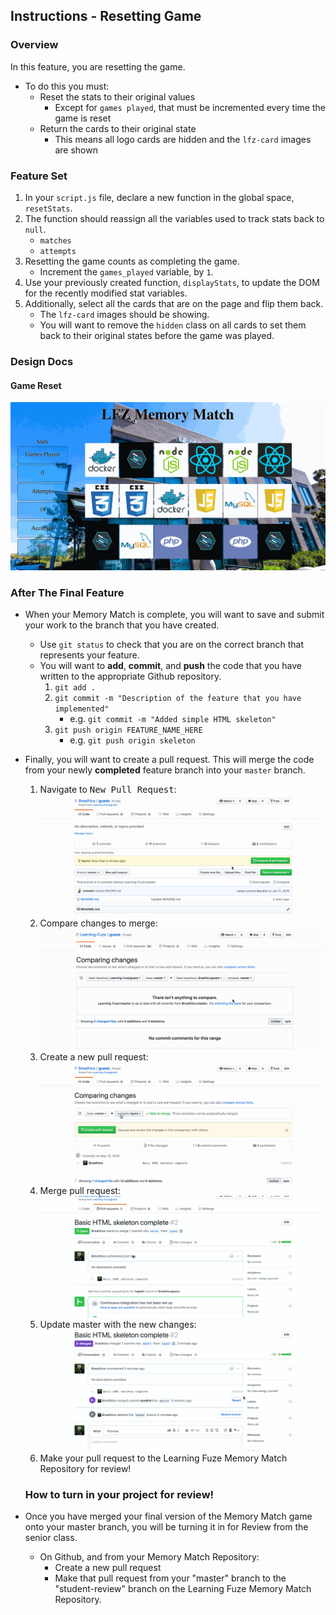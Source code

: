 Instructions - Resetting Game
--

### Overview

In this feature, you are resetting the game.
  - To do this you must:
    - Reset the stats to their original values
      - Except for `games played`, that must be incremented every time the game is reset
    - Return the cards to their original state
      - This means all logo cards are hidden and the `lfz-card` images are shown

### Feature Set

1. In your `script.js` file, declare a new function in the global space, `resetStats`.
2. The function should reassign all the variables used to track stats back to `null`.
   - `matches`
   - `attempts`
3. Resetting the game counts as completing the game.
   - Increment the `games_played` variable, by `1`.
4. Use your previously created function, `displayStats`, to update the DOM for the recently modified stat variables.
5. Additionally, select all the cards that are on the page and flip them back.
    - The `lfz-card` images should be showing.
    - You will want to remove the `hidden` class on all cards to set them back to their original states before the game was played.

### Design Docs

#### Game Reset

![Resetting Game](../feature-gifs/reset-game.gif)

### After The Final Feature

- When your Memory Match is complete, you will want to save and submit your work to the branch that you have created.
  - Use `git status` to check that you are on the correct branch that represents your feature.
  - You will want to **add**, **commit**, and **push** the code that you have written to the appropriate Github repository.
    1. `git add .`
    2. `git commit -m "Description of the feature that you have implemented"`
       - e.g. `git commit -m "Added simple HTML skeleton"`
    3. `git push origin FEATURE_NAME_HERE`
       - e.g. `git push origin skeleton`

- Finally, you will want to create a pull request. This will merge the code from your newly **completed** feature branch into your `master` branch.

  1. Navigate to <kbd>New Pull Request</kbd>:
  ![Navigate to pull requests](../post-feature/navigate-to-pull-request.gif)
  2. Compare changes to merge:
  ![Compare changes to merge](../post-feature/compare-changes.gif)
  3. Create a new pull request:
  ![Create new pull request](../post-feature/create-pull-request.gif)
  4. Merge pull request:
  ![Merge pull request](../post-feature/merge-pull-request.gif)
  5. Update master with the new changes:
  ![Update master](../post-feature/pull-new-changes.gif)
  6. Make your pull request to the Learning Fuze Memory Match Repository for review!

  ### How to turn in your project for review!


- Once you have merged your final version of the Memory Match game onto your master branch, you will be turning it in for Review from the senior class.
  - On Github, and from your Memory Match Repository:
    - Create a new pull request
    - Make that pull request from your "master" branch to the "student-review" branch on the Learning Fuze Memory Match Repository.
